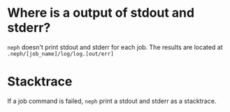 # Where is a output of stdout and stderr?
`neph` doesn't print stdout and stderr for each job. The results are located at `.neph/[job_name]/log/log.[out/err]`

# Stacktrace
If a job command is failed, `neph` print a stdout and stderr as a stacktrace.